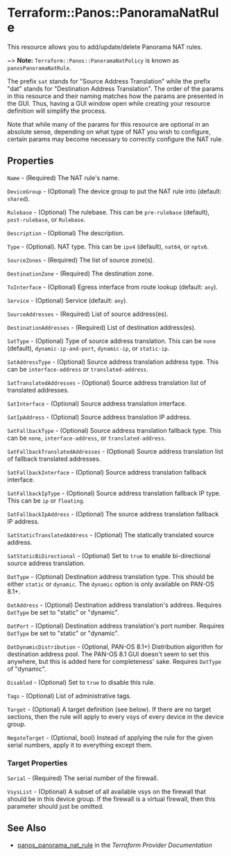 # Terraform::Panos::PanoramaNatRule

This resource allows you to add/update/delete Panorama NAT rules.

~> **Note:** `Terraform::Panos::PanoramaNatPolicy` is known as `panosPanoramaNatRule`.

The prefix `sat` stands for "Source Address Translation" while the prefix "dat"
stands for "Destination Address Translation".  The order of the params in
this resource and their naming matches how the params are presented in
the GUI.  Thus, having a GUI window open while creating your resource
definition will simplify the process.

Note that while many of the params for this resource are optional in an
absolute sense, depending on what type of NAT you wish to configure, certain
params may become necessary to correctly configure the NAT rule.

## Properties

`Name` - (Required) The NAT rule's name.

`DeviceGroup` - (Optional) The device group to put the NAT rule into (default: `shared`).

`Rulebase` - (Optional) The rulebase.  This can be `pre-rulebase` (default), `post-rulebase`, or `Rulebase`.

`Description` - (Optional) The description.

`Type` - (Optional). NAT type.  This can be `ipv4` (default), `nat64`, or `nptv6`.

`SourceZones` - (Required) The list of source zone(s).

`DestinationZone` - (Required) The destination zone.

`ToInterface` - (Optional) Egress interface from route lookup (default: `any`).

`Service` - (Optional) Service (default: `any`).

`SourceAddresses` - (Required) List of source address(es).

`DestinationAddresses` - (Required) List of destination address(es).

`SatType` - (Optional) Type of source address translation.  This can be `none` (default), `dynamic-ip-and-port`, `dynamic-ip`, or `static-ip`.

`SatAddressType` - (Optional) Source address translation address type. This can be `interface-address` or `translated-address`.

`SatTranslatedAddresses` - (Optional) Source address translation list of translated addresses.

`SatInterface` - (Optional) Source address translation interface.

`SatIpAddress` - (Optional) Source address translation IP address.

`SatFallbackType` - (Optional) Source address translation fallback type. This can be `none`, `interface-address`, or `translated-address`.

`SatFallbackTranslatedAddresses` - (Optional) Source address translation list of fallback translated addresses.

`SatFallbackInterface` - (Optional) Source address translation fallback interface.

`SatFallbackIpType` - (Optional) Source address translation fallback IP type.  This can be `ip` or `floating`.

`SatFallbackIpAddress` - (Optional) The source address translation fallback IP address.

`SatStaticTranslatedAddress` - (Optional) The statically translated source address.

`SatStaticBiDirectional` - (Optional) Set to `true` to enable bi-directional source address translation.

`DatType` - (Optional) Destination address translation type.  This should be either `static` or `dynamic`.  The `dynamic` option is only available on PAN-OS 8.1+.

`DatAddress` - (Optional) Destination address translation's address.  Requires `DatType` be set to "static" or "dynamic".

`DatPort` - (Optional) Destination address translation's port number.  Requires `DatType` be set to "static" or "dynamic".

`DatDynamicDistribution` - (Optional, PAN-OS 8.1+) Distribution algorithm for destination address pool.  The PAN-OS 8.1 GUI doesn't seem to set this anywhere, but this is added here for completeness' sake.  Requires `DatType` of "dynamic".

`Disabled` - (Optional) Set to `true` to disable this rule.

`Tags` - (Optional) List of administrative tags.

`Target` - (Optional) A target definition (see below).  If there are no target sections, then the rule will apply to every vsys of every device in the device group.

`NegateTarget` - (Optional, bool) Instead of applying the rule for the given serial numbers, apply it to everything except them.

### Target Properties

`Serial` - (Required) The serial number of the firewall.

`VsysList` - (Optional) A subset of all available vsys on the firewall that should be in this device group.  If the firewall is a virtual firewall, then this parameter should just be omitted.


## See Also

* [panos_panorama_nat_rule](https://www.terraform.io/docs/providers/panos/r/panorama_nat_rule.html) in the _Terraform Provider Documentation_